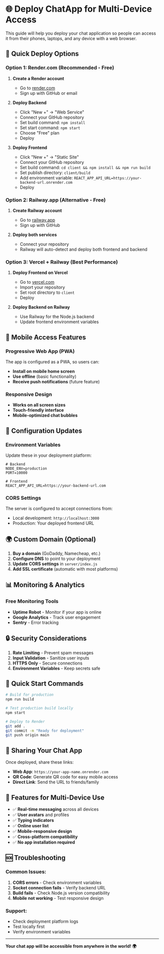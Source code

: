 # 🌐 Deploy ChatApp for Multi-Device Access

This guide will help you deploy your chat application so people can access it from their phones, laptops, and any device with a web browser.

## 🚀 Quick Deploy Options

### Option 1: Render.com (Recommended - Free)

1. **Create a Render account**
   - Go to [render.com](https://render.com)
   - Sign up with GitHub or email

2. **Deploy Backend**
   - Click "New +" → "Web Service"
   - Connect your GitHub repository
   - Set build command: `npm install`
   - Set start command: `npm start`
   - Choose "Free" plan
   - Deploy

3. **Deploy Frontend**
   - Click "New +" → "Static Site"
   - Connect your GitHub repository
   - Set build command: `cd client && npm install && npm run build`
   - Set publish directory: `client/build`
   - Add environment variable: `REACT_APP_API_URL=https://your-backend-url.onrender.com`
   - Deploy

### Option 2: Railway.app (Alternative - Free)

1. **Create Railway account**
   - Go to [railway.app](https://railway.app)
   - Sign up with GitHub

2. **Deploy both services**
   - Connect your repository
   - Railway will auto-detect and deploy both frontend and backend

### Option 3: Vercel + Railway (Best Performance)

1. **Deploy Frontend on Vercel**
   - Go to [vercel.com](https://vercel.com)
   - Import your repository
   - Set root directory to `client`
   - Deploy

2. **Deploy Backend on Railway**
   - Use Railway for the Node.js backend
   - Update frontend environment variables

## 📱 Mobile Access Features

### Progressive Web App (PWA)
The app is configured as a PWA, so users can:
- **Install on mobile home screen**
- **Use offline** (basic functionality)
- **Receive push notifications** (future feature)

### Responsive Design
- **Works on all screen sizes**
- **Touch-friendly interface**
- **Mobile-optimized chat bubbles**

## 🔧 Configuration Updates

### Environment Variables
Update these in your deployment platform:

```env
# Backend
NODE_ENV=production
PORT=10000

# Frontend
REACT_APP_API_URL=https://your-backend-url.com
```

### CORS Settings
The server is configured to accept connections from:
- Local development: `http://localhost:3000`
- Production: Your deployed frontend URL

## 🌍 Custom Domain (Optional)

1. **Buy a domain** (GoDaddy, Namecheap, etc.)
2. **Configure DNS** to point to your deployment
3. **Update CORS settings** in `server/index.js`
4. **Add SSL certificate** (automatic with most platforms)

## 📊 Monitoring & Analytics

### Free Monitoring Tools
- **Uptime Robot** - Monitor if your app is online
- **Google Analytics** - Track user engagement
- **Sentry** - Error tracking

## 🔒 Security Considerations

1. **Rate Limiting** - Prevent spam messages
2. **Input Validation** - Sanitize user inputs
3. **HTTPS Only** - Secure connections
4. **Environment Variables** - Keep secrets safe

## 🚀 Quick Start Commands

```bash
# Build for production
npm run build

# Test production build locally
npm start

# Deploy to Render
git add .
git commit -m "Ready for deployment"
git push origin main
```

## 📱 Sharing Your Chat App

Once deployed, share these links:

- **Web App**: `https://your-app-name.onrender.com`
- **QR Code**: Generate QR code for easy mobile access
- **Direct Link**: Send the URL to friends/family

## 🎯 Features for Multi-Device Use

- ✅ **Real-time messaging** across all devices
- ✅ **User avatars** and profiles
- ✅ **Typing indicators** 
- ✅ **Online user list**
- ✅ **Mobile-responsive design**
- ✅ **Cross-platform compatibility**
- ✅ **No app installation required**

## 🆘 Troubleshooting

### Common Issues:
1. **CORS errors** - Check environment variables
2. **Socket connection fails** - Verify backend URL
3. **Build fails** - Check Node.js version compatibility
4. **Mobile not working** - Test responsive design

### Support:
- Check deployment platform logs
- Test locally first
- Verify environment variables

---

**Your chat app will be accessible from anywhere in the world! 🌍** 
